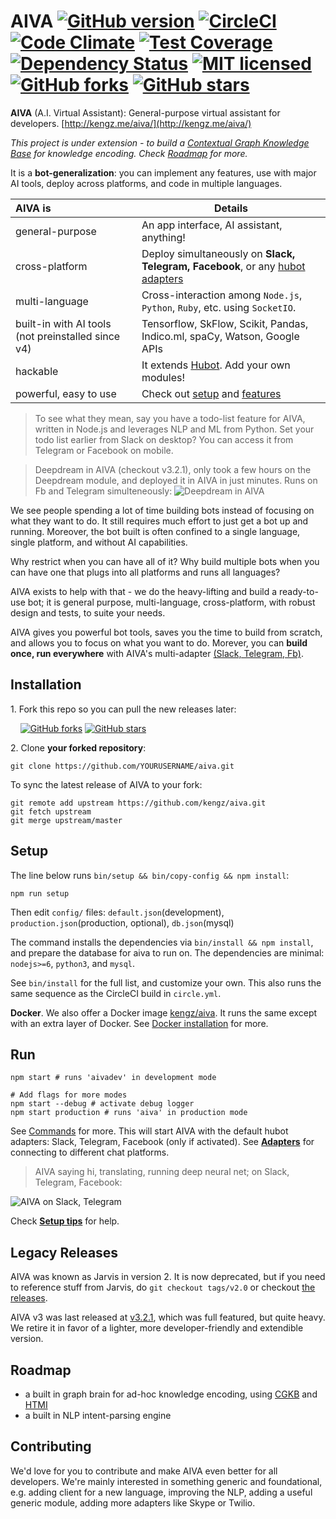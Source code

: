 # AIVA [![GitHub version](https://badge.fury.io/gh/kengz%2Faiva.svg)](http://badge.fury.io/gh/kengz%2Faiva) [![CircleCI](https://circleci.com/gh/kengz/poly-socketio.svg?style=shield)](https://circleci.com/gh/kengz/poly-socketio) [![Code Climate](https://codeclimate.com/github/kengz/aiva/badges/gpa.svg)](https://codeclimate.com/github/kengz/aiva) [![Test Coverage](https://codeclimate.com/github/kengz/aiva/badges/coverage.svg)](https://codeclimate.com/github/kengz/aiva/coverage) [![Dependency Status](https://gemnasium.com/kengz/aiva.svg)](https://gemnasium.com/kengz/aiva) [![MIT licensed](https://img.shields.io/badge/license-MIT-blue.svg)](https://raw.githubusercontent.com/hyperium/hyper/master/LICENSE) [![GitHub forks](https://img.shields.io/github/forks/kengz/aiva.svg?style=social&label=Fork)](https://github.com/kengz/aiva) [![GitHub stars](https://img.shields.io/github/stars/kengz/aiva.svg?style=social&label=Star)](https://github.com/kengz/aiva)

**AIVA** (A.I. Virtual Assistant): General-purpose virtual assistant for developers. [http://kengz.me/aiva/](http://kengz.me/aiva/)

*This project is under extension - to build a [Contextual Graph Knowledge Base](http://kengz.me/aiva/#contextual-graph-knowledge-base) for knowledge encoding. Check [Roadmap](#roadmap) for more.*

It is a **bot-generalization**: you can implement any features, use with major AI tools, deploy across platforms, and code in multiple languages.


| AIVA is | Details |
|:---|---|
| general-purpose | An app interface, AI assistant, anything! |
| cross-platform | Deploy simultaneously on **Slack, Telegram, Facebook**, or any [hubot adapters](https://github.com/github/hubot/blob/master/docs/adapters.md) |
| multi-language | Cross-interaction among `Node.js`, `Python`, `Ruby`, etc. using `SocketIO`. |
| built-in with AI tools (not preinstalled since v4) | Tensorflow, SkFlow, Scikit, Pandas, Indico.ml, spaCy, Watson, Google APIs |
| hackable | It extends [Hubot](https://github.com/github/hubot). Add your own modules! |
| powerful, easy to use | Check out [setup](http://kengz.me/aiva/#setup) and [features](http://kengz.me/aiva/#features) |

>To see what they mean, say you have a todo-list feature for AIVA, written in Node.js and leverages NLP and ML from Python. Set your todo list earlier from Slack on desktop? You can access it from Telegram or Facebook on mobile.

>Deepdream in AIVA (checkout v3.2.1), only took a few hours on the Deepdream module, and deployed it in AIVA in just minutes. Runs on Fb and Telegram simulteneously: <img alt="Deepdream in AIVA" src="http://kengz.me/aiva/images/deepdream.gif" />

We see people spending a lot of time building bots instead of focusing on what they want to do. It still requires much effort to just get a bot up and running. Moreover, the bot built is often confined to a single language, single platform, and without AI capabilities.

Why restrict when you can have all of it? Why build multiple bots when you can have one that plugs into all platforms and runs all languages?

AIVA exists to help with that - we do the heavy-lifting and build a ready-to-use bot; it is general purpose, multi-language, cross-platform, with robust design and tests, to suite your needs. 

AIVA gives you powerful bot tools, saves you the time to build from scratch, and allows you to focus on what you want to do. Morever, you can **build once, run everywhere** with AIVA's multi-adapter [(Slack, Telegram, Fb)](http://kengz.me/aiva/#adapters).



## Installation


1\. Fork this repo so you can pull the new releases later:

&nbsp; &nbsp; [![GitHub forks](https://img.shields.io/github/forks/kengz/aiva.svg?style=social&label=Fork)](https://github.com/kengz/aiva) [![GitHub stars](https://img.shields.io/github/stars/kengz/aiva.svg?style=social&label=Star)](https://github.com/kengz/aiva)

2\. Clone **your forked repository**:

```shell
git clone https://github.com/YOURUSERNAME/aiva.git
```

To sync the latest release of AIVA to your fork:

```shell
git remote add upstream https://github.com/kengz/aiva.git
git fetch upstream
git merge upstream/master
```

## <a name="setup"></a>Setup

The line below runs `bin/setup && bin/copy-config && npm install`:

```shell
npm run setup
```

Then edit `config/` files: `default.json`(development), `production.json`(production, optional), `db.json`(mysql)

The command installs the dependencies via `bin/install && npm install`, and prepare the database for aiva to run on. The dependencies are minimal: `nodejs>=6`, `python3`, and `mysql`.

See `bin/install` for the full list, and customize your own. This also runs the same sequence as the CircleCI build in `circle.yml`.

**Docker**. We also offer a Docker image [kengz/aiva](https://hub.docker.com/r/kengz/aiva/). It runs the same except with an extra layer of Docker. See [Docker installation](http://kengz.me/aiva/#docker-installation) for more.


## <a name="run"></a>Run

```shell
npm start # runs 'aivadev' in development mode
```

```shell
# Add flags for more modes
npm start --debug # activate debug logger
npm start production # runs 'aiva' in production mode
```

See [Commands](http://kengz.me/aiva/#commands) for more. This will start AIVA with the default hubot adapters: Slack, Telegram, Facebook (only if activated). See [**Adapters**](http://kengz.me/aiva/#adapters) for connecting to different chat platforms.

>AIVA saying hi, translating, running deep neural net; on Slack, Telegram, Facebook:
<img alt="AIVA on Slack, Telegram" src="http://kengz.me/aiva/images/npm_start.png" />


Check [**Setup tips**](http://kengz.me/aiva/#setup-tips) for help.


## Legacy Releases

AIVA was known as Jarvis in version 2. It is now deprecated, but if you need to reference stuff from Jarvis, do `git checkout tags/v2.0` or checkout [the releases](https://github.com/kengz/aiva/releases).

AIVA v3 was last released at [v3.2.1](https://github.com/kengz/aiva/releases/tag/v3.2.1), which was full featured, but quite heavy. We retire it in favor of a lighter, more developer-friendly and extendible version.

## Roadmap

- a built in graph brain for ad-hoc knowledge encoding, using [CGKB](http://kengz.me/aiva/#cgkb) and [HTMI](http://kengz.me/aiva/#htmi)
- a built in NLP intent-parsing engine

## Contributing

We'd love for you to contribute and make AIVA even better for all developers. We're mainly interested in something generic and foundational, e.g. adding client for a new language, improving the NLP, adding a useful generic module, adding more adapters like Skype or Twilio.
